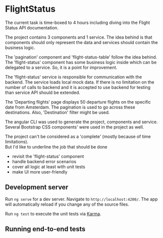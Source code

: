 # FlightStatus

The current task is time-boxed to 4 hours including diving into the Flight Status API documentation.

The project contains 3 components and 1 service.
The idea behind is that components should only represent the data and services should contain the business logic.

The 'pagination' component and 'flight-status-table' follow the idea behind.
The 'flight-status' component has some business logic inside which can be delegated to a service. So, it is a point for improvement.

The 'flight-status' service is responsible for communication with the backend. The service loads local mock data. If there is no limitation on the number of calls to backend and it is accepted to use backend for testing than service API should be extended.

The 'Departing flights' page displays 50 departure flights on the specific date from Amsterdam. The pagination is used to go across these destinations. Also, 'Destination' filter might be used.

The angular CLI was used to generate the project, components and service.
Several Bootstrap CSS components' were used in the project as well.

The project can't be considered as a 'complete' (mostly because of time limitations).  
But I'd like to underline the job that should be done
- revisit the 'flight-status' component 
- handle backend error scenarios 
- cover all logic at least with unit tests
- make UI more user-friendly

## Development server

Run `ng serve` for a dev server. Navigate to `http://localhost:4200/`. The app will automatically reload if you change any of the source files.

Run `ng test` to execute the unit tests via [Karma](https://karma-runner.github.io).

## Running end-to-end tests
